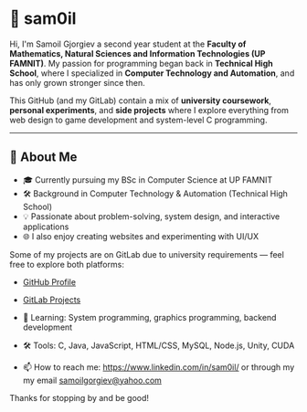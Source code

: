 # 👾 sam0il

Hi, I'm Samoil Gjorgiev a second year student at the **Faculty of Mathematics, Natural Sciences and Information Technologies (UP FAMNIT)**. My passion for programming began back in **Technical High School**, where I specialized in **Computer Technology and Automation**, and has only grown stronger since then.

This GitHub (and my GitLab) contain a mix of **university coursework**, **personal experiments**, and **side projects** where I explore everything from web design to game development and system-level C programming.

---

## 🚀 About Me

- 🎓 Currently pursuing my BSc in Computer Science at UP FAMNIT  
- 🛠 Background in Computer Technology & Automation (Technical High School)  
- 💡 Passionate about problem-solving, system design, and interactive applications  
- 🌐 I also enjoy creating websites and experimenting with UI/UX  


Some of my projects are on GitLab due to university requirements — feel free to explore both platforms:
- [GitHub Profile](https://github.com/sam0il)
- [GitLab Projects](https://gitlab.com/sam0il)

- 🧠 Learning: System programming, graphics programming, backend development  
- 🛠 Tools: C, Java, JavaScript, HTML/CSS, MySQL, Node.js, Unity, CUDA  
- 📫 How to reach me: https://www.linkedin.com/in/sam0il/ or through my my email samoilgorgiev@yahoo.com

Thanks for stopping by and be good!
